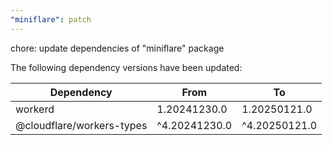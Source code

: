 ```yaml
---
"miniflare": patch
---
```


chore: update dependencies of "miniflare" package

The following dependency versions have been updated:

| Dependency                | From          | To            |
| ------------------------- | ------------- | ------------- |
| workerd                   | 1.20241230.0  | 1.20250121.0  |
| @cloudflare/workers-types | ^4.20241230.0 | ^4.20250121.0 |

